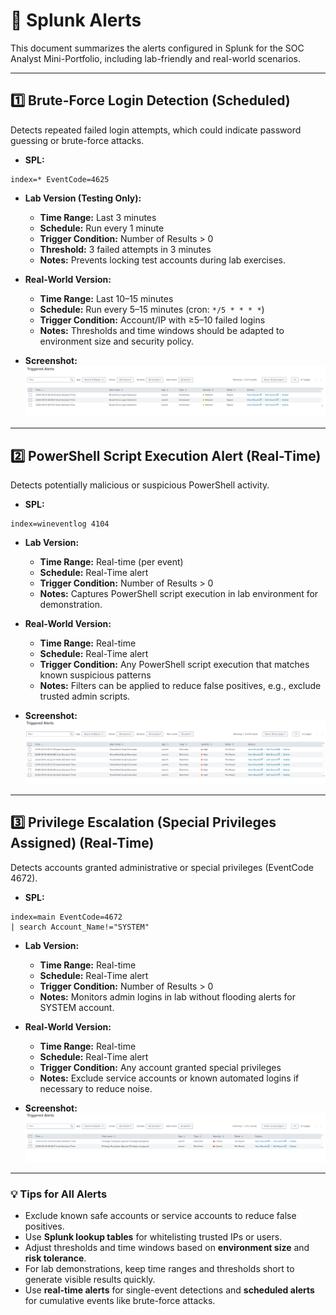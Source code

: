# 🚨 Splunk Alerts

This document summarizes the alerts configured in Splunk for the SOC Analyst Mini-Portfolio, including lab-friendly and real-world scenarios.

---

## 1️⃣ Brute-Force Login Detection (Scheduled)

Detects repeated failed login attempts, which could indicate password guessing or brute-force attacks.

- **SPL:**
```spl
index=* EventCode=4625
```

- **Lab Version (Testing Only):**
  - **Time Range:** Last 3 minutes  
  - **Schedule:** Run every 1 minute  
  - **Trigger Condition:** Number of Results > 0  
  - **Threshold:** 3 failed attempts in 3 minutes  
  - **Notes:** Prevents locking test accounts during lab exercises.

- **Real-World Version:**
  - **Time Range:** Last 10–15 minutes  
  - **Schedule:** Run every 5–15 minutes (cron: `*/5 * * * *`)  
  - **Trigger Condition:** Account/IP with ≥5–10 failed logins  
  - **Notes:** Thresholds and time windows should be adapted to environment size and security policy.

- **Screenshot:**  
![Brute Force Alert](../04-Screenshots/Alerts/02-Brute_Force_Login_Detection.png)

---

## 2️⃣ PowerShell Script Execution Alert (Real-Time)

Detects potentially malicious or suspicious PowerShell activity.

- **SPL:**
```spl
index=wineventlog 4104
```

- **Lab Version:**
  - **Time Range:** Real-time (per event)  
  - **Schedule:** Real-Time alert  
  - **Trigger Condition:** Number of Results > 0  
  - **Notes:** Captures PowerShell script execution in lab environment for demonstration.

- **Real-World Version:**
  - **Time Range:** Real-time  
  - **Schedule:** Real-Time alert  
  - **Trigger Condition:** Any PowerShell script execution that matches known suspicious patterns  
  - **Notes:** Filters can be applied to reduce false positives, e.g., exclude trusted admin scripts.

- **Screenshot:**  
![PowerShell Alert](../04-Screenshots/Alerts/03-PowerShell_Alerts.png)

---

## 3️⃣ Privilege Escalation (Special Privileges Assigned) (Real-Time)

Detects accounts granted administrative or special privileges (EventCode 4672).

- **SPL:**
```spl
index=main EventCode=4672
| search Account_Name!="SYSTEM"
```

- **Lab Version:**
  - **Time Range:** Real-time  
  - **Schedule:** Real-Time alert  
  - **Trigger Condition:** Number of Results > 0  
  - **Notes:** Monitors admin logins in lab without flooding alerts for SYSTEM account.

- **Real-World Version:**
  - **Time Range:** Real-time  
  - **Schedule:** Real-Time alert  
  - **Trigger Condition:** Any account granted special privileges  
  - **Notes:** Exclude service accounts or known automated logins if necessary to reduce noise.

- **Screenshot:**  
![Privilege Escalation Alert](../04-Screenshots/Alerts/04-Privilege_Escalation.png)

---

### 💡 Tips for All Alerts
- Exclude known safe accounts or service accounts to reduce false positives.  
- Use **Splunk lookup tables** for whitelisting trusted IPs or users.  
- Adjust thresholds and time windows based on **environment size** and **risk tolerance**.  
- For lab demonstrations, keep time ranges and thresholds short to generate visible results quickly.  
- Use **real-time alerts** for single-event detections and **scheduled alerts** for cumulative events like brute-force attacks.
